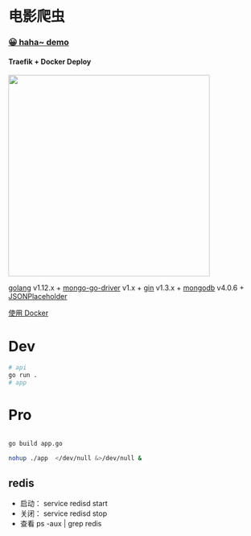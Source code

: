 # 电影爬虫


### [😀 haha~ demo](https://ten-minutes.lotteryjs.com/)

#### Traefik + Docker Deploy

<img src="https://github.com/go-training/drone-golang-example/raw/master/screenshots/traefik+docker+golang.png" width="400">


[golang](https://golang.org/) v1.12.x + [mongo-go-driver](https://github.com/mongodb/mongo-go-driver) v1.x + [gin](https://github.com/gin-gonic/gin) v1.3.x + [mongodb](https://www.mongodb.com/) v4.0.6 + [JSONPlaceholder](http://jsonplaceholder.typicode.com/)

[使用 Docker](https://github.com/Kirk-Wang/Hello-Gopher/tree/master/mongo)

# Dev
```sh
# api
go run .
# app
```
# Pro
```sh

go build app.go

nohup ./app  </dev/null &>/dev/null & 

```


## redis
- 启动：
  service redisd start
- 关闭：
  service redisd stop
- 查看
  ps -aux | grep redis
